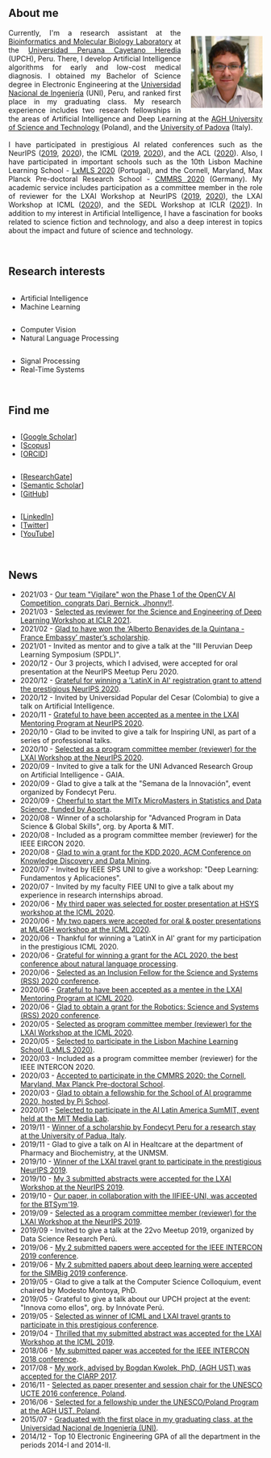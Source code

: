 <h2>About me</h2>
<p>
<img style="float: right; margin: 15px 0px 10px 20px;" src="/dennishnf-photo1.jpg" alt="90" width="142" height="142" /> 
<p align="justify" style="text-indent:0"> 
<!-- <img style="float: left; margin: 15px 20px 10px 0px;" src="/dennishnf-photo.jpg" alt="90" width="142" height="142" /> 
<p align="justify" style="text-indent:0"> -->
Currently, I'm a research assistant at the <a target="_blank" href="https://facien.cayetano.edu.pe/investigacion-lid/lista-de-laboratorios-de-investigacion-y-desarrollo/73-bioinformatica">Bioinformatics and Molecular Biology Laboratory</a> at the <a target="_blank" href="https://en.wikipedia.org/wiki/Cayetano_Heredia_University">Universidad Peruana Cayetano Heredia</a> (UPCH), Peru. There, I develop Artificial Intelligence algorithms for early and low-cost medical diagnosis. I obtained my Bachelor of Science degree in Electronic Engineering at the <a target="_blank" href="https://en.wikipedia.org/wiki/National_University_of_Engineering">Universidad Nacional de Ingeniería</a> (UNI), Peru, and ranked first place in my graduating class. My research experience includes two research fellowships in the areas of Artificial Intelligence and Deep Learning at the <a target="_blank" href="https://en.wikipedia.org/wiki/AGH_University_of_Science_and_Technology">AGH University of Science and Technology</a> (Poland), and the <a target="_blank" href="https://en.wikipedia.org/wiki/University_of_Padua">University of Padova</a> (Italy).
<br/>
<br/>
I have participated in prestigious AI related conferences such as the NeurIPS (<a target="_blank" href="https://nips.cc/Conferences/2019">2019</a>, <a target="_blank" href="https://neurips.cc/Conferences/2020"> 2020</a>), the ICML (<a target="_blank" href="https://icml.cc/Conferences/2019">2019</a>, <a target="_blank" href="https://icml.cc/Conferences/2020"> 2020</a>), and the ACL (<a target="_blank" href="https://acl2020.org/">2020</a>). Also, I have participated in important schools such as the 10th Lisbon Machine Learning School - <a target="_blank" href="http://lxmls.it.pt/2020/">LxMLS 2020</a> (Portugal), and the Cornell, Maryland, Max Planck Pre-doctoral Research School - <a target="_blank" href="https://cmmrs.mpi-sws.org/">CMMRS 2020</a> (Germany). My academic service includes participation as a committee member in the role of reviewer for the LXAI Workshop at NeurIPS (<a target="_blank" href="https://www.latinxinai.org/neurips-2019">2019</a>, <a target="_blank" href="https://www.latinxinai.org/neurips-2020">2020</a>), the LXAI Workshop at ICML (<a target="_blank" href="https://www.latinxinai.org/icml-2020">2020</a>), and the SEDL Workshop at ICLR (<a target="_blank" href="https://sites.google.com/view/sedl-workshop">2021</a>). In addition to my interest in Artificial Intelligence, I have a fascination for books related to science fiction and technology, and also a deep interest in topics about the impact and future of science and technology.
</p>
</p>
<br/>
<h2>Research interests</h2>
<div class="row">
    <div class="column left">
        <p>
        <ul>
        <li>Artificial Intelligence</li>
        <li>Machine Learning</li>
        </ul>
        </p>
    </div>
    <div class="column middle">
    	<p>
        <ul>
        <li>Computer Vision</li>
        <li>Natural Language Processing</li>
        </ul>
        </p>
    </div>
    <div class="column right">
    	<p>
        <ul>
        <li>Signal Processing</li>
        <li>Real-Time Systems</li>
        </ul>
        </p>
    </div>
</div>
<br/>
<h2>Find me</h2>
<div class="row">
    <div class="column left">
        <p>
        <ul>
        <li>[<a target="_blank" href="https://scholar.google.com/citations?user=QQTBnmMAAAAJ&hl=en">Google Scholar</a>]</li>
        <li>[<a target="_blank" href="https://www.scopus.com/authid/detail.uri?authorId=57200698818">Scopus</a>]</li>
        <li>[<a target="_blank" href="https://orcid.org/0000-0001-5574-6967">ORCID</a>]</li>
        </ul>
        </p>
    </div>
    <div class="column middle">
    	<p>
        <ul>
        <li>[<a target="_blank" href="https://www.researchgate.net/profile/Dennis_Nunez_Fernandez">ResearchGate</a>]</li>
        <li>[<a target="_blank" href="https://www.semanticscholar.org/author/Dennis-N%C3%BA%C3%B1ez-Fern%C3%A1ndez/35318979">Semantic Scholar</a>]</li>
        <li>[<a target="_blank" href="https://www.github.com/dennishnf">GitHub</a>]</li>
        </ul>
        </p>
    </div>
    <div class="column right">
    	<p>
        <ul>
        <li>[<a target="_blank" href="https://www.linkedin.com/in/dennishnf">LinkedIn</a>]</li>
        <li>[<a target="_blank" href="https://twitter.com/dennishnf">Twitter</a>]</li>
        <li>[<a target="_blank" href="https://www.youtube.com/channel/UC-js4NaIhqI7NtVWT2JGHrQ">YouTube</a>]</li>
        </ul>
        </p>
    </div>
</div>
<br/>
<h2>News</h2>
<p>
<ul>
<li>2021/03 - <a href="https://opencv.org/opencv-ai-competition-2021/" target="_blank">Our team "Vigilare" won the Phase 1 of the OpenCV AI Competition, congrats Dari, Bernick, Jhonny!!</a>.</li>
<li>2021/03 - <a href="https://sites.google.com/view/sedl-workshop" target="_blank">Selected as reviewer for the Science and Engineering of Deep Learning Workshop at ICLR 2021</a>.</li>
<li>2021/02 - <a href="http://www.patronatouni.org.pe/es/resultados-de-beca/item/110-resultado-de-convocatoria-de-beca-alberto-benavides-de-la-quintana-embajada-de-francia-prouni-2021.html" target="_blank">Glad to have won the ‘Alberto Benavides de la Quintana - France Embassy’ master’s scholarship</a>.</li>
<li>2021/01 - Invited as mentor and to give a talk at the "III Peruvian Deep Learning Symposium (SPDL)".</li>
<li>2020/12 - Our 3 projects, which I advised, were accepted for oral presentation at the NeurIPS Meetup Peru 2020.</li>
<li>2020/12 - <a href="https://nips.cc/Conferences/2020" target="_blank">Grateful for winning a 'LatinX in AI' registration grant to attend the prestigious NeurIPS 2020</a>.</li>
<li>2020/12 - Invited by Universidad Popular del Cesar (Colombia) to give a talk on Artificial Intelligence.</li>
<li>2020/11 - <a href="https://www.latinxinai.org/neurips-2020" target="_blank">Grateful to have been accepted as a mentee in the LXAI Mentoring Program at NeurIPS 2020</a>.</li>
<li>2020/10 - Glad to be invited to give a talk for Inspiring UNI, as part of a series of professional talks.</li>
<li>2020/10 - <a href="https://www.latinxinai.org/neurips-2020#nips-org" target="_blank">Selected as a program committee member (reviewer) for the LXAI Workshop at the NeurIPS 2020</a>.</li>
<li>2020/09 - Invited to give a talk for the UNI Advanced Research Group on Artificial Intelligence - GAIA.</li>
<li>2020/09 - Glad to give a talk at the "Semana de la Innovación", event organized by Fondecyt Peru.</li>
<li>2020/09 - <a href="https://micromasters.mit.edu/ds/" target="_blank">Cheerful to start the MITx MicroMasters in Statistics and Data Science, funded by Aporta</a>.
<li>2020/08 - Winner of a scholarship for "Advanced Program in Data Science & Global Skills", org. by Aporta & MIT.</li>
<li>2020/08 - Included as a program committee member (reviewer) for the IEEE EIRCON 2020.</li>
<li>2020/08 - <a href="https://www.kdd.org/kdd2020/" target="_blank">Glad to win a grant for the KDD 2020, ACM Conference on Knowledge Discovery and Data Mining</a>.
<li>2020/07 - Invited by IEEE SPS UNI to give a workshop: "Deep Learning: Fundamentos y Aplicaciones".</li>
<li>2020/07 - Invited by my faculty FIEE UNI to give a talk about my experience in research internships abroad.</li>
<li>2020/06 - <a href="https://sites.google.com/view/hsys2020/papers/accepted-papers" target="_blank">My third paper was selected for poster presentation at HSYS workshop at the ICML 2020</a>.</li>
<li>2020/06 - <a href="https://mlforglobalhealth.org/posters-and-spotlights/" target="_blank">My two papers were accepted for oral & poster presentations at ML4GH workshop at the ICML 2020</a>.</li>
<li>2020/06 - Thankful for winning a 'LatinX in AI' grant for my participation in the prestigious ICML 2020.</li>
<li>2020/06 - <a href="https://acl2020.org/" target="_blank">Grateful for winning a grant for the ACL 2020, the best conference about natural language processing</a>.</li>
<li>2020/06 - <a href="https://sites.google.com/view/inclusion-2020/inclusion-fellowsbio#h.kvia409tw9k8" target="_blank">Selected as an Inclusion Fellow for the Science and Systems (RSS) 2020 conference</a>.</li>
<li>2020/06 - <a href="https://www.latinxinai.org/icml-2020" target="_blank">Grateful to have been accepted as a mentee in the LXAI Mentoring Program at ICML 2020</a>.</li>
<li>2020/06 - <a href="https://roboticsconference.org/2020/" target="_blank">Glad to obtain a grant for the Robotics: Science and Systems (RSS) 2020 conference</a>.</li>
<li>2020/05 - <a href="https://www.latinxinai.org/icml-2020#workshop-org" target="_blank">Selected as program committee member (reviewer) for the LXAI Workshop at the ICML 2020</a>.</li>
<li>2020/05 - <a href="http://lxmls.it.pt/2020/" target="_blank">Selected to participate in the Lisbon Machine Learning School (LxMLS 2020)</a>.</li>
<li>2020/03 - Included as a program committee member (reviewer) for the IEEE INTERCON 2020.</li>
<li>2020/03 - <a href="https://cmmrs.mpi-sws.org/" target="_blank">Accepted to participate in the CMMRS 2020: the Cornell, Maryland, Max Planck Pre-doctoral School</a>.</li>
<li>2020/03 - <a href="https://picampus-school.com/programme/school-of-ai/" target="_blank">Glad to obtain a fellowship for the School of AI programme 2020, hosted by Pi School</a>.</li>
<li>2020/01 - <a href="http://ailatinsum.mit.edu/" target="_blank">Selected to participate in the AI Latin America SumMIT, event held at the MIT Media Lab</a>.</li>
<li>2019/11 - <a href="http://vimp.math.unipd.it/people.html" target="_blank">Winner of a scholarship by Fondecyt Peru for a research stay at the University of Padua, Italy</a>.</li>
<li>2019/11 - Glad to give a talk on AI in Healtcare at the department of Pharmacy and Biochemistry, at the UNMSM.</li>
<li>2019/10 - <a href="https://www.latinxinai.org/neurips-2019" target="_blank">Winner of the LXAI travel grant to participate in the prestigious NeurIPS 2019</a>.</li>
<li>2019/10 - <a href="https://www.latinxinai.org/neurips-2019-presenters" target="_blank">My 3 submitted abstracts were accepted for the LXAI Workshop at the NeurIPS 2019</a>.</li>
<li>2019/10 - <a href="https://www.springer.com/gp/book/9783030575656" target="_blank">Our paper, in collaboration with the IIFIEE-UNI, was accepted for the BTSym'19</a>.</li>
<li>2019/09 - <a href="https://www.latinxinai.org/neurips-2019#nips-org" target="_blank">Selected as a program committee member (reviewer) for the LXAI Workshop at the NeurIPS 2019</a>.</li>
<li>2019/09 - Invited to give a talk at the 22vo Meetup 2019, organized by Data Science Research Perú.</li>
<li>2019/06 - <a href="https://ieeexplore.ieee.org/xpl/conhome/8846111/proceeding" target="_blank">My 2 submitted papers were accepted for the IEEE INTERCON 2019 conference</a>.</li>
<li>2019/06 - <a href="https://simbig.org/SIMBig2019/en/program.html" target="_blank">My 2 submitted papers about deep learning were accepted for the SIMBig 2019 conference</a>.</li>
<li>2019/05 - Glad to give a talk at the Computer Science Colloquium, event chaired by Modesto Montoya, PhD.</li>
<li>2019/05 - Grateful to give a talk about our UPCH project at the event: "Innova como ellos", org. by Innóvate Perú.</li>
<li>2019/05 - <a href="https://icml.cc/Conferences/2019" target="_blank">Selected as winner of ICML and LXAI travel grants to participate in this prestigious conference</a>.</li>
<li>2019/04 - <a href="https://www.latinxinai.org/icml-2019-presenters" target="_blank">Thrilled that my submitted abstract was accepted for the LXAI Workshop at the ICML 2019</a>.</li>
<li>2018/06 - <a href="https://ieeexplore.ieee.org/xpl/conhome/8484861/proceeding" target="_blank">My submitted paper was accepted for the IEEE INTERCON 2018 conference</a>.</li>
<li>2017/08 - <a href="https://dblp.org/db/conf/ciarp/ciarp2017.html" target="_blank">My work, advised by Bogdan Kwolek, PhD, (AGH UST) was accepted for the CIARP 2017</a>.</li>
<li>2016/11 - <a href="http://www.unesco.agh.edu.pl/fileadmin/default/templates/css/j/unesco/system/program_UCTE_2016_v12_2016_12_06x.pdf" target="_blank">Selected as paper presenter and session chair for the UNESCO UCTE 2016 conference, Poland</a>.</li>
<li>2016/06 - <a href="http://www.unesco.agh.edu.pl/en/" target="_blank">Selected for a fellowship under the UNESCO/Poland Program at the AGH UST, Poland</a>.</li>
<li>2015/07 - <a href="https://www.uni.edu.pe/" target="_blank">Graduated with the first place in my graduating class, at the Universidad Nacional de Ingeniería (UNI)</a>.</li>
<li>2014/12 - Top 10 Electronic Engineering GPA of all the department in the periods 2014-I and 2014-II.</li>
</ul>
</p>
